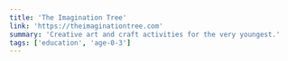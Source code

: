 ```yaml
---
title: 'The Imagination Tree'
link: 'https://theimaginationtree.com'
summary: 'Creative art and craft activities for the very youngest.'
tags: ['education', 'age-0-3']
---
```

